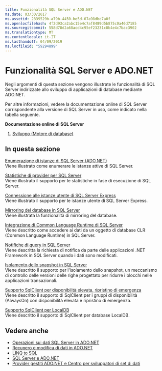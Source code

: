```yaml
---
title: Funzionalità SQL Server e ADO.NET
ms.date: 03/30/2017
ms.assetid: 2839529b-a79b-4450-be5d-07a98dbc7a0f
ms.openlocfilehash: 4f2d93ca2abc15e4c7af8489d5b875c0a46d7185
ms.sourcegitcommit: 558d78d2a68acd4c95ef23231c8b4e4c7bac3902
ms.translationtype: MT
ms.contentlocale: it-IT
ms.lasthandoff: 04/09/2019
ms.locfileid: "59294899"
---
```

# <a name="sql-server-features-and-adonet"></a>Funzionalità SQL Server e ADO.NET
Negli argomenti di questa sezione vengono illustrate le funzionalità di SQL Server indirizzate allo sviluppo di applicazioni di database mediante ADO.NET.  
  
 Per altre informazioni, vedere la documentazione online di SQL Server corrispondente alla versione di SQL Server in uso, come indicato nella tabella seguente.  
  
 **Documentazione online di SQL Server**  
  
1. [Sviluppo (Motore di database)](https://go.microsoft.com/fwlink/?LinkId=115245)  
  
## <a name="in-this-section"></a>In questa sezione  
 [Enumerazione di istanze di SQL Server (ADO.NET)](../../../../../docs/framework/data/adonet/sql/enumerating-instances-of-sql-server.md)  
 Viene illustrato come enumerare le istanze attive di SQL Server.  
  
 [Statistiche di provider per SQL Server](../../../../../docs/framework/data/adonet/sql/provider-statistics-for-sql-server.md)  
 Viene illustrato il supporto per le statistiche in fase di esecuzione di SQL Server.  
  
 [Connessione alle istanze utente di SQL Server Express](../../../../../docs/framework/data/adonet/sql/sql-server-express-user-instances.md)  
 Viene illustrato il supporto per le istanze utente di SQL Server Express.  
  
 [Mirroring del database in SQL Server](../../../../../docs/framework/data/adonet/sql/database-mirroring-in-sql-server.md)  
 Viene illustrata la funzionalità di mirroring del database.  
  
 [Integrazione di Common Language Runtime di SQL Server](../../../../../docs/framework/data/adonet/sql/sql-server-common-language-runtime-integration.md)  
 Viene descritto come accedere ai dati da un oggetto di database CLR (Common Language Runtime) in SQL Server.  
  
 [Notifiche di query in SQL Server](../../../../../docs/framework/data/adonet/sql/query-notifications-in-sql-server.md)  
 Viene descritta la richiesta di notifica da parte delle applicazioni .NET Framework in SQL Server quando i dati sono modificati.  
  
 [Isolamento dello snapshot in SQL Server](../../../../../docs/framework/data/adonet/sql/snapshot-isolation-in-sql-server.md)  
 Viene descritto il supporto per l'isolamento dello snapshot, un meccanismo di controllo delle versioni delle righe progettato per ridurre i blocchi nelle applicazioni transazionali.  
  
 [Supporto SqlClient per disponibilità elevata, ripristino di emergenza](../../../../../docs/framework/data/adonet/sql/sqlclient-support-for-high-availability-disaster-recovery.md)  
 Viene descritto il supporto di SqlClient per i gruppi di disponibilità (AlwaysOn) con disponibilità elevata e ripristino di emergenza.  
  
 [Supporto SqlClient per LocalDB](../../../../../docs/framework/data/adonet/sql/sqlclient-support-for-localdb.md)  
 Viene descritto il supporto di SqlClient per database LocalDB.  
  
## <a name="see-also"></a>Vedere anche

- [Operazioni sui dati SQL Server in ADO.NET](../../../../../docs/framework/data/adonet/sql/sql-server-data-operations.md)
- [Recupero e modifica di dati in ADO.NET](../../../../../docs/framework/data/adonet/retrieving-and-modifying-data.md)
- [LINQ to SQL](../../../../../docs/framework/data/adonet/sql/linq/index.md)
- [SQL Server e ADO.NET](../../../../../docs/framework/data/adonet/sql/index.md)
- [Provider gestiti ADO.NET e Centro per sviluppatori di set di dati](https://go.microsoft.com/fwlink/?LinkId=217917)
